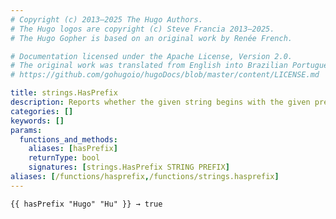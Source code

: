 ```yaml
---
# Copyright (c) 2013–2025 The Hugo Authors.
# The Hugo logos are copyright (c) Steve Francia 2013–2025.
# The Hugo Gopher is based on an original work by Renée French.

# Documentation licensed under the Apache License, Version 2.0.
# The original work was translated from English into Brazilian Portuguese.
# https://github.com/gohugoio/hugoDocs/blob/master/content/LICENSE.md

title: strings.HasPrefix
description: Reports whether the given string begins with the given prefix.
categories: []
keywords: []
params:
  functions_and_methods:
    aliases: [hasPrefix]
    returnType: bool
    signatures: [strings.HasPrefix STRING PREFIX]
aliases: [/functions/hasprefix,/functions/strings.hasprefix]
---
```


```go-html-template
{{ hasPrefix "Hugo" "Hu" }} → true
```
